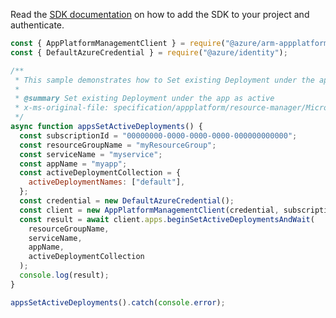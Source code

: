 Read the [SDK documentation](https://github.com/Azure/azure-sdk-for-js/blob/%40azure%2Farm-appplatform_2.0.0/sdk/appplatform/arm-appplatform/README.md) on how to add the SDK to your project and authenticate.

```javascript
const { AppPlatformManagementClient } = require("@azure/arm-appplatform");
const { DefaultAzureCredential } = require("@azure/identity");

/**
 * This sample demonstrates how to Set existing Deployment under the app as active
 *
 * @summary Set existing Deployment under the app as active
 * x-ms-original-file: specification/appplatform/resource-manager/Microsoft.AppPlatform/stable/2022-04-01/examples/Apps_SetActiveDeployments.json
 */
async function appsSetActiveDeployments() {
  const subscriptionId = "00000000-0000-0000-0000-000000000000";
  const resourceGroupName = "myResourceGroup";
  const serviceName = "myservice";
  const appName = "myapp";
  const activeDeploymentCollection = {
    activeDeploymentNames: ["default"],
  };
  const credential = new DefaultAzureCredential();
  const client = new AppPlatformManagementClient(credential, subscriptionId);
  const result = await client.apps.beginSetActiveDeploymentsAndWait(
    resourceGroupName,
    serviceName,
    appName,
    activeDeploymentCollection
  );
  console.log(result);
}

appsSetActiveDeployments().catch(console.error);
```
